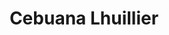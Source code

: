 ---
title: "Cebuana Lhuillier"
url: /makati/cebuana-lhuillier-chino-roces-avenue/
shop: pawnbroker
---